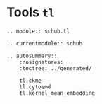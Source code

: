 # Tools `tl`

```{eval-rst}
.. module:: schub.tl
```

```{eval-rst}
.. currentmodule:: schub
```

```{eval-rst}
.. autosummary::
    :nosignatures:
    :toctree: ../generated/

    tl.ckme
    tl.cytoemd
    tl.kernel_mean_embedding
```
